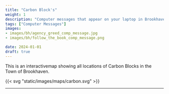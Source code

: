 ```yaml
---
title: "Carbon Block's"
weight: 1
description: "Computer messages that appear on your laptop in Brookhaven RP by the Agency, Mr. B, and other sources."
tags: ["Computer Messages"]
images: 
- images/bh/agency_greed_comp_message.jpg
- images/bh/follow_the_book_comp_message.png

date: 2024-01-01
draft: true
--- 
```



This is an interactivemap showing all locations of Carbon Blocks in the Town of Brookhaven.

{{< svg "static/images/maps/carbon.svg" >}}

---
